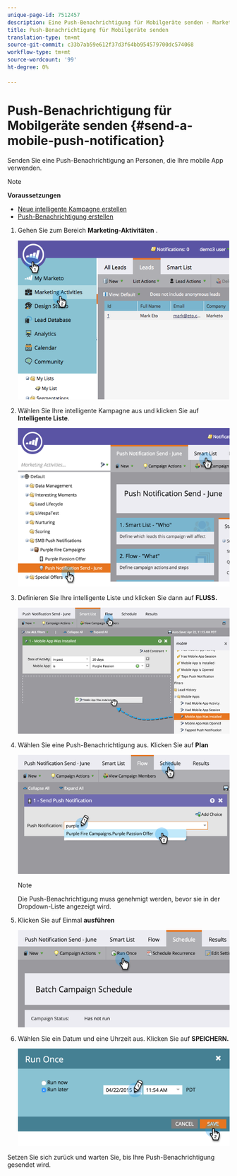 ```yaml
---
unique-page-id: 7512457
description: Eine Push-Benachrichtigung für Mobilgeräte senden - Marketing-Dokumente - Produktdokumentation
title: Push-Benachrichtigung für Mobilgeräte senden
translation-type: tm+mt
source-git-commit: c33b7ab59e612f37d3f64bb954579700dc574068
workflow-type: tm+mt
source-wordcount: '99'
ht-degree: 0%

---
```



# Push-Benachrichtigung für Mobilgeräte senden {#send-a-mobile-push-notification}

Senden Sie eine Push-Benachrichtigung an Personen, die Ihre mobile App verwenden.

>[!NOTE]
>
>**Voraussetzungen**
>
>* [Neue intelligente Kampagne erstellen](../../../product-docs/core-marketo-concepts/smart-campaigns/creating-a-smart-campaign/create-a-new-smart-campaign.md)
>* [Push-Benachrichtigung erstellen](create-a-push-notification.md)

>



1. Gehen Sie zum Bereich **Marketing-Aktivitäten** .

   ![](assets/image2015-4-22-18-3a31-3a54.png)

1. Wählen Sie Ihre intelligente Kampagne aus und klicken Sie auf **Intelligente Liste**.

   ![](assets/image2015-4-23-17-3a57-3a46.png)

1. Definieren Sie Ihre intelligente Liste und klicken Sie dann auf **FLUSS.**

   ![](assets/image2015-4-22-18-3a33-3a13.png)

1. Wählen Sie eine Push-Benachrichtigung aus. Klicken Sie auf **Plan**

   ![](assets/image2015-4-22-18-3a33-3a38.png)

   >[!NOTE]
   >
   >Die Push-Benachrichtigung muss genehmigt werden, bevor sie in der Dropdown-Liste angezeigt wird.

1. Klicken Sie auf Einmal **ausführen**

   ![](assets/image2015-4-23-18-3a0-3a54.png)

1. Wählen Sie ein Datum und eine Uhrzeit aus. Klicken Sie auf **SPEICHERN.**

   ![](assets/image2015-4-23-18-3a1-3a33.png)

Setzen Sie sich zurück und warten Sie, bis Ihre Push-Benachrichtigung gesendet wird.